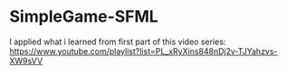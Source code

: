 # SimpleGame-SFML
I applied what i learned from first part of this video series: https://www.youtube.com/playlist?list=PL_xRyXins848nDj2v-TJYahzvs-XW9sVV
